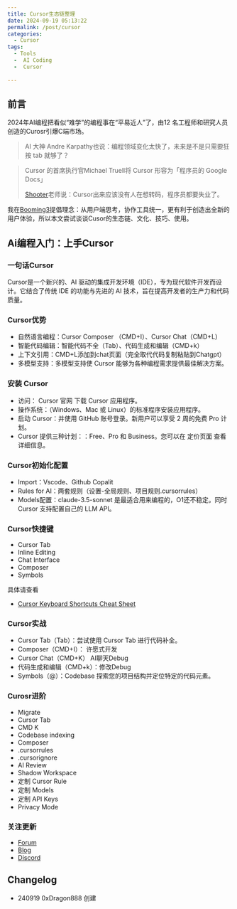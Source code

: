 ```yaml
---
title: Cursor生态链整理
date: 2024-09-19 05:13:22
permalink: /post/cursor
categories:
  - Cursor
tags:
  - Tools
  -  AI Coding
  -  Cursor
  
---
```


## 前言

2024年AI编程把看似“难学”的编程事在“平易近人”了，由12 名工程师和研究人员创造的Curosr引爆C端市场。

> AI 大神 Andre Karpathy也说：编程领域变化太快了，未来是不是只需要狂按 tab 就够了？

> Cursor 的首席执行官Michael Truell将 Cursor 形容为「程序员的 Google Docs」
> 
> 
> [Shooter](https://x.com/liushooter)老师说：Cursor出来应该没有人在想转码，程序员都要失业了。

我在[Booming3]()提倡理念：从用户端思考，协作工具统一，更有利于创造出全新的用户体验，所以本文尝试谈谈Cusor的生态链、文化、技巧、使用。

## Ai编程入门：上手Cursor

### 一句话Cursor

Cursor是一个新兴的、AI 驱动的集成开发环境（IDE），专为现代软件开发而设计。它结合了传统 IDE 的功能与先进的 AI 技术，旨在提高开发者的生产力和代码质量。


### Cursor优势
- 自然语言编程：Cursor Composer （CMD+I）、Cursor Chat（CMD+L）
- 智能代码编辑：智能代码不全（Tab）、代码生成和编辑（CMD+k）
- 上下文引用：CMD+L添加到chat页面（完全取代代码复制粘贴到Chatgpt）
- 多模型支持：多模型支持使 Cursor 能够为各种编程需求提供最佳解决方案。

### 安装 Cursor

- 访问： Cursor 官网 下载 Cursor 应用程序。
- 操作系统：（Windows、Mac 或 Linux）的标准程序安装应用程序。 
- 启动 Cursor：并使用 GitHub 账号登录。新用户可以享受 2 周的免费 Pro 计划。
-  Cursor 提供三种计划：：Free、Pro 和 Business。您可以在 定价页面 查看详细信息。



### Cursor初始化配置
- Import：Vscode、Github Copalit
- Rules for AI：两套规则（设置-全局规则、项目规则.cursorrules）
- Models配置：claude-3.5-sonnet 是最适合用来编程的，O1还不稳定。同时Cursor 支持配置自己的 LLM API。


### Cursor快捷键
- Cursor Tab
- Inline Editing
- Chat Interface
- Composer
- Symbols

具体请查看
- [Cursor Keyboard Shortcuts Cheat Sheet](https://cursor101.com/zh/cursor/cheat-sheet)


### Cursor实战

- Cursor Tab（Tab）：尝试使用 Cursor Tab 进行代码补全。
-  Composer（CMD+I）： 许愿式开发
-  Cursor Chat（CMD+K） AI聊天Debug
-   代码生成和编辑（CMD+k）：修改Debug
-  Symbols（@）：Codebase 探索您的项目结构并定位特定的代码元素。


### Curosr进阶
 - Migrate
 - Cursor Tab
 - CMD K
 - Codebase indexing
 - Composer
 - .cursorrules
 - .cursorignore
 -  AI Review 
 -  Shadow Workspace
 - 定制 Cursor Rule
 - 定制 Models
 - 定制 API Keys 
 - Privacy Mode


### 关注更新

- [Forum](https://forum.cursor.com/)
- [Blog](https://www.cursor.com/blog)
- [Discord](https://forum.cursor.com/)




## Changelog
- 240919 0xDragon888 创建